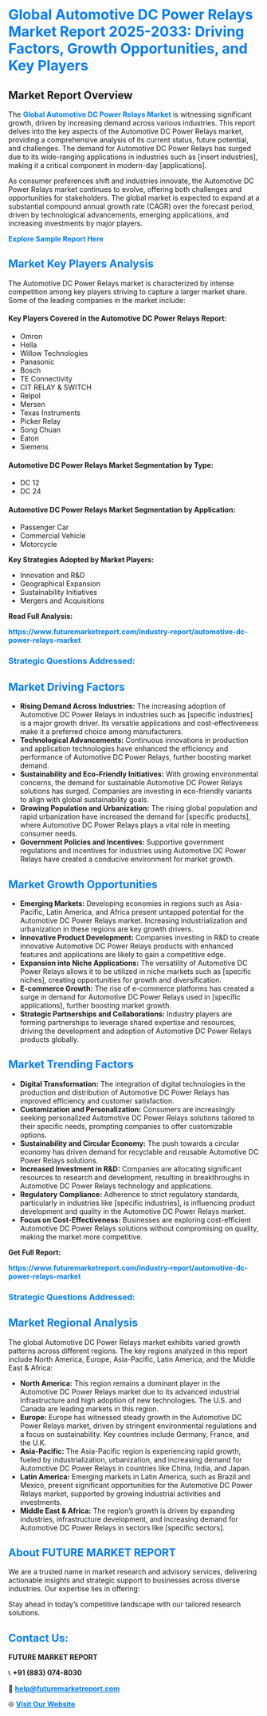 <h1 style="color: #007BFF;">Global Automotive DC Power Relays Market Report 2025-2033: Driving Factors, Growth Opportunities, and Key Players</h1>

<section id="overview">
<h2>Market Report Overview</h2>
<p>The <a href="https://www.futuremarketreport.com/industry-report/automotive-dc-power-relays-market" style="color: #007BFF; text-decoration: none;"><strong>Global Automotive DC Power Relays Market</strong></a> is witnessing significant growth, driven by increasing demand across various industries. This report delves into the key aspects of the Automotive DC Power Relays market, providing a comprehensive analysis of its current status, future potential, and challenges. The demand for Automotive DC Power Relays has surged due to its wide-ranging applications in industries such as [insert industries], making it a critical component in modern-day [applications].</p>
<p>As consumer preferences shift and industries innovate, the Automotive DC Power Relays market continues to evolve, offering both challenges and opportunities for stakeholders. The global market is expected to expand at a substantial compound annual growth rate (CAGR) over the forecast period, driven by technological advancements, emerging applications, and increasing investments by major players.</p>
</section>

<section id="overview">
<p><a href="https://www.futuremarketreport.com/request-sample/reportId=81765" style="color: #007BFF; text-decoration: none;"><strong>Explore Sample Report Here</strong></a></p>
</section>

<section id="key-players">
<h2 style="color: #007BFF;">Market Key Players Analysis</h2>
<p>The Automotive DC Power Relays market is characterized by intense competition among key players striving to capture a larger market share. Some of the leading companies in the market include:</p>
<h4>Key Players Covered in the Automotive DC Power Relays Report:</h4>
<ul><li>Omron</li><li>Hella</li><li>Willow Technologies</li><li>Panasonic</li><li>Bosch</li><li>TE Connectivity</li><li>CIT RELAY &amp; SWITCH</li><li>Relpol</li><li>Mersen</li><li>Texas Instruments</li><li>Picker Relay</li><li>Song Chuan</li><li>Eaton</li><li>Siemens</li></ul>
<h4>Automotive DC Power Relays Market Segmentation by Type:</h4>
<ul><li>DC 12</li><li>DC 24</li></ul>

<h4>Automotive DC Power Relays Market Segmentation by Application:</h4>
<ul><li>Passenger Car</li><li>Commercial Vehicle</li><li>Motorcycle</li></ul>
<p><strong>Key Strategies Adopted by Market Players:</strong></p>
<ul>
<li>Innovation and R&D</li>
<li>Geographical Expansion</li>
<li>Sustainability Initiatives</li>
<li>Mergers and Acquisitions</li>
</ul>
</section>

<section>
<p><strong>Read Full Analysis: </strong></p><a href="https://www.futuremarketreport.com/industry-report/automotive-dc-power-relays-market" style="color: #007BFF; text-decoration: none;"><strong>https://www.futuremarketreport.com/industry-report/automotive-dc-power-relays-market</strong></a>
<h3 style="color: #007BFF;">Strategic Questions Addressed:</h3>
</section>

<section id="driving-factors">
<h2 style="color: #007BFF;">Market Driving Factors</h2>
<ul>
<li><strong>Rising Demand Across Industries:</strong> The increasing adoption of Automotive DC Power Relays in industries such as [specific industries] is a major growth driver. Its versatile applications and cost-effectiveness make it a preferred choice among manufacturers.</li>
<li><strong>Technological Advancements:</strong> Continuous innovations in production and application technologies have enhanced the efficiency and performance of Automotive DC Power Relays, further boosting market demand.</li>
<li><strong>Sustainability and Eco-Friendly Initiatives:</strong> With growing environmental concerns, the demand for sustainable Automotive DC Power Relays solutions has surged. Companies are investing in eco-friendly variants to align with global sustainability goals.</li>
<li><strong>Growing Population and Urbanization:</strong> The rising global population and rapid urbanization have increased the demand for [specific products], where Automotive DC Power Relays plays a vital role in meeting consumer needs.</li>
<li><strong>Government Policies and Incentives:</strong> Supportive government regulations and incentives for industries using Automotive DC Power Relays have created a conducive environment for market growth.</li>
</ul>
</section>

<section id="growth-opportunities">
<h2 style="color: #007BFF;">Market Growth Opportunities</h2>
<ul>
<li><strong>Emerging Markets:</strong> Developing economies in regions such as Asia-Pacific, Latin America, and Africa present untapped potential for the Automotive DC Power Relays market. Increasing industrialization and urbanization in these regions are key growth drivers.</li>
<li><strong>Innovative Product Development:</strong> Companies investing in R&D to create innovative Automotive DC Power Relays products with enhanced features and applications are likely to gain a competitive edge.</li>
<li><strong>Expansion into Niche Applications:</strong> The versatility of Automotive DC Power Relays allows it to be utilized in niche markets such as [specific niches], creating opportunities for growth and diversification.</li>
<li><strong>E-commerce Growth:</strong> The rise of e-commerce platforms has created a surge in demand for Automotive DC Power Relays used in [specific applications], further boosting market growth.</li>
<li><strong>Strategic Partnerships and Collaborations:</strong> Industry players are forming partnerships to leverage shared expertise and resources, driving the development and adoption of Automotive DC Power Relays products globally.</li>
</ul>
</section>

<section id="trending-factors">
<h2 style="color: #007BFF;">Market Trending Factors</h2>
<ul>
<li><strong>Digital Transformation:</strong> The integration of digital technologies in the production and distribution of Automotive DC Power Relays has improved efficiency and customer satisfaction.</li>
<li><strong>Customization and Personalization:</strong> Consumers are increasingly seeking personalized Automotive DC Power Relays solutions tailored to their specific needs, prompting companies to offer customizable options.</li>
<li><strong>Sustainability and Circular Economy:</strong> The push towards a circular economy has driven demand for recyclable and reusable Automotive DC Power Relays solutions.</li>
<li><strong>Increased Investment in R&D:</strong> Companies are allocating significant resources to research and development, resulting in breakthroughs in Automotive DC Power Relays technology and applications.</li>
<li><strong>Regulatory Compliance:</strong> Adherence to strict regulatory standards, particularly in industries like [specific industries], is influencing product development and quality in the Automotive DC Power Relays market.</li>
<li><strong>Focus on Cost-Effectiveness:</strong> Businesses are exploring cost-efficient Automotive DC Power Relays solutions without compromising on quality, making the market more competitive.</li>
</ul>
</section>

<section>
<p><strong>Get Full Report: </strong></p><a href="https://www.futuremarketreport.com/industry-report/automotive-dc-power-relays-market" style="color: #007BFF; text-decoration: none;"><strong>https://www.futuremarketreport.com/industry-report/automotive-dc-power-relays-market</strong></a>
<h3 style="color: #007BFF;">Strategic Questions Addressed:</h3>
</section>


<section id="regional-analysis">
<h2 style="color: #007BFF;">Market Regional Analysis</h2>
<p>The global Automotive DC Power Relays market exhibits varied growth patterns across different regions. The key regions analyzed in this report include North America, Europe, Asia-Pacific, Latin America, and the Middle East & Africa:</p>
<ul>
<li><strong>North America:</strong> This region remains a dominant player in the Automotive DC Power Relays market due to its advanced industrial infrastructure and high adoption of new technologies. The U.S. and Canada are leading markets in this region.</li>
<li><strong>Europe:</strong> Europe has witnessed steady growth in the Automotive DC Power Relays market, driven by stringent environmental regulations and a focus on sustainability. Key countries include Germany, France, and the U.K.</li>
<li><strong>Asia-Pacific:</strong> The Asia-Pacific region is experiencing rapid growth, fueled by industrialization, urbanization, and increasing demand for Automotive DC Power Relays in countries like China, India, and Japan.</li>
<li><strong>Latin America:</strong> Emerging markets in Latin America, such as Brazil and Mexico, present significant opportunities for the Automotive DC Power Relays market, supported by growing industrial activities and investments.</li>
<li><strong>Middle East & Africa:</strong> The region’s growth is driven by expanding industries, infrastructure development, and increasing demand for Automotive DC Power Relays in sectors like [specific sectors].</li>
</ul>
</section>

<footer>
<h2 style="color: #007BFF;">About FUTURE MARKET REPORT</h2>
<p>We are a trusted name in market research and advisory services, delivering actionable insights and strategic support to businesses across diverse industries. Our expertise lies in offering:</p>

<p>Stay ahead in today’s competitive landscape with our tailored research solutions.</p>

<h2 style="color: #007BFF;">Contact Us:</h2>
<p><strong>FUTURE MARKET REPORT</strong></p>
<p>📞 <strong>+91 (883) 074-8030</strong></p>
<p>📧 <strong><a href="mailto:help@futuremarketreport.com" style="color: #007BFF;">help@futuremarketreport.com</a></strong></p>
<p>🌐 <strong><a href="https://www.futuremarketreport.com/" style="color: #007BFF;">Visit Our Website</a></strong></p>
</footer>